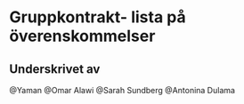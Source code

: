# Gruppkontrakt- lista på överenskommelser

## Underskrivet av

@Yaman
@Omar Alawi
@Sarah Sundberg
@Antonina Dulama

